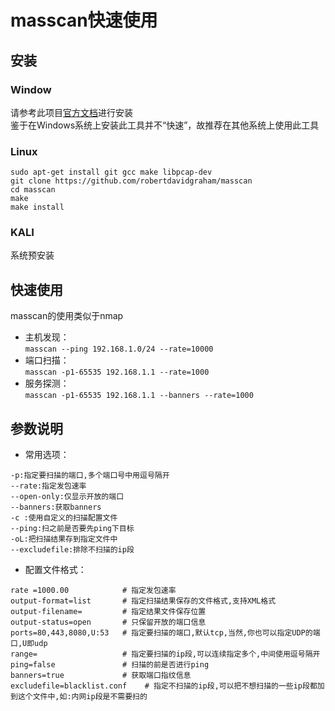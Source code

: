 # masscan快速使用
## 安装
### Window  
请参考此项目[官方文档](https://github.com/robertdavidgraham/masscan)进行安装  
鉴于在Windows系统上安装此工具并不“快速”，故推荐在其他系统上使用此工具  
### Linux  
```
sudo apt-get install git gcc make libpcap-dev  
git clone https://github.com/robertdavidgraham/masscan  
cd masscan  
make  
make install  
```
### KALI  
系统预安装  
## 快速使用
masscan的使用类似于nmap  
+ 主机发现：  
```masscan --ping 192.168.1.0/24 --rate=10000```  
+ 端口扫描：  
```masscan -p1-65535 192.168.1.1 --rate=1000```  
+ 服务探测：  
```masscan -p1-65535 192.168.1.1 --banners --rate=1000```
## 参数说明
+ 常用选项：
```
-p:指定要扫描的端口,多个端口号中用逗号隔开  
--rate:指定发包速率  
--open-only:仅显示开放的端口
--banners:获取banners
-c :使用自定义的扫描配置文件
--ping:扫之前是否要先ping下目标
-oL:把扫描结果存到指定文件中
--excludefile:排除不扫描的ip段
``` 
+ 配置文件格式：
```
rate =1000.00            # 指定发包速率  
output-format=list       # 指定扫描结果保存的文件格式,支持XML格式  
output-filename=         # 指定结果文件保存位置  
output-status=open       # 只保留开放的端口信息
ports=80,443,8080,U:53   # 指定要扫描的端口,默认tcp,当然,你也可以指定UDP的端口,U即udp
range=                   # 指定要扫描的ip段,可以连续指定多个,中间使用逗号隔开
ping=false               # 扫描的前是否进行ping
banners=true             # 获取端口指纹信息
excludefile=blacklist.conf    # 指定不扫描的ip段,可以把不想扫描的一些ip段都加到这个文件中,如:内网ip段是不需要扫的
```